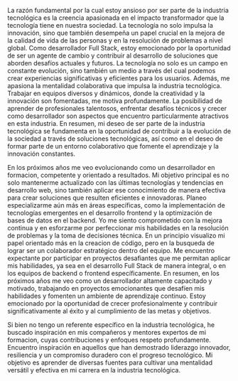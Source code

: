 La razón fundamental por la cual estoy ansioso por ser parte de la industria tecnológica es la creencia apasionada en el impacto transformador que la tecnología tiene en nuestra sociedad. 
La tecnología no solo impulsa la innovación, sino que también desempeña un papel crucial en la mejora de la calidad de vida de las personas y en la resolución de problemas a nivel global.
Como desarrollador Full Stack, estoy emocionado por la oportunidad de ser un agente de cambio y contribuir al desarrollo de soluciones que aborden desafíos actuales y futuros. La tecnología 
no solo es un campo en constante evolución, sino también un medio a través del cual podemos crear experiencias significativas y eficientes para los usuarios.
Además, me apasiona la mentalidad colaborativa que impulsa la industria tecnológica. Trabajar en equipos diversos y dinámicos, donde la creatividad y la innovación son fomentadas, me motiva 
profundamente. La posibilidad de aprender de profesionales talentosos, enfrentar desafíos técnicos y crecer como desarrollador son aspectos que encuentro particularmente atractivos en esta 
industria.
En resumen, mi deseo de ser parte de la industria tecnológica se fundamenta en la oportunidad de contribuir a la evolución de la sociedad a través de soluciones tecnológicas, así como en 
el deseo de formar parte de un entorno colaborativo que fomente el aprendizaje y la innovación constantes.

En los próximos años me veo evolucionando como un desarrollador en formacion, competente y orientado a resultados. Mi objetivo principal es no solo mantenerme actualizado con las últimas 
tecnologías y tendencias en desarrollo web, sino también aplicar ese conocimiento de manera efectiva para crear soluciones que resulten eficientes e innovadoras.
Planeo especializarme aún más en áreas específicas, como la implementación de tecnologías emergentes en el desarrollo frontend y la optimización de bases de datos en el backend. Yo me siento 
comprometido con la mejora continua y en esforzarme por perfeccionar mis habilidades en la resolución de problemas y la toma de decisiones técnica.
En un principio visualizo mi papel orientado más en la creacion de código, pero en la busqueda de lograr ser un colaborador estratégico dentro del equipo. Me encuentro expectante por participar 
en proyectos desafiantes que me permitan aplicar mis habilidades, ya sea en el desarrollo Full Stack de manera integral, o en los equipos de backend o frontend específicamente. 
En resumen, en los próximos años me veo como un desarrollador altamente capacitado y motivado, trabajando en proyectos emocionantes que desafíen mis habilidades y fomenten un ambiente de aprendizaje 
continuo. Estoy emocionado por la oportunidad de crecer profesionalmente y contribuir significativamente al éxito y al cumplimiento de las metas y objetivos.

Si bien no tengo un referente específico en la industria tecnológica, he buscado inspiración en mis compañeros y mentores expertos de mi formacion, cuyas contribuciones y enfoques respeto 
profundamente. 
Encuentro inspiración en aquellos que han demostrado liderazgo innovador, resiliencia y un compromiso duradero con el progreso tecnológico. Mi objetivo es aprender de diversas fuentes para 
cultivar una mentalidad versátil y efectiva en mi carrera en la industria tecnológica.
